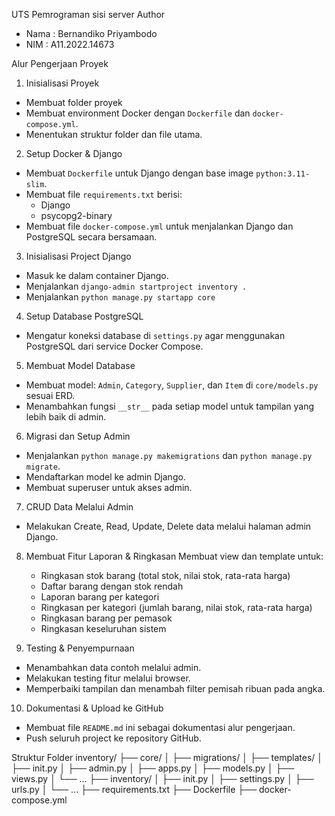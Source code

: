 UTS Pemrograman sisi server 
Author
- Nama : Bernandiko Priyambodo
- NIM  : A11.2022.14673

Alur Pengerjaan Proyek

1. Inisialisasi Proyek
- Membuat folder proyek 
- Membuat environment Docker dengan `Dockerfile` dan `docker-compose.yml`.
- Menentukan struktur folder dan file utama.

2. Setup Docker & Django
- Membuat `Dockerfile` untuk Django dengan base image `python:3.11-slim`.
- Membuat file `requirements.txt` berisi:
  - Django
  - psycopg2-binary
- Membuat file `docker-compose.yml` untuk menjalankan Django dan PostgreSQL secara bersamaan.

3. Inisialisasi Project Django
- Masuk ke dalam container Django.
- Menjalankan `django-admin startproject inventory .`
- Menjalankan `python manage.py startapp core`

4. Setup Database PostgreSQL
- Mengatur koneksi database di `settings.py` agar menggunakan PostgreSQL dari service Docker Compose.

5. Membuat Model Database
- Membuat model: `Admin`, `Category`, `Supplier`, dan `Item` di `core/models.py` sesuai ERD.
- Menambahkan fungsi `__str__` pada setiap model untuk tampilan yang lebih baik di admin.

6. Migrasi dan Setup Admin
- Menjalankan `python manage.py makemigrations` dan `python manage.py migrate`.
- Mendaftarkan model ke admin Django.
- Membuat superuser untuk akses admin.

7. CRUD Data Melalui Admin
- Melakukan Create, Read, Update, Delete data melalui halaman admin Django.

 8. Membuat Fitur Laporan & Ringkasan
    Membuat view dan template untuk:
      - Ringkasan stok barang (total stok, nilai stok, rata-rata harga)
      - Daftar barang dengan stok rendah
      - Laporan barang per kategori
      - Ringkasan per kategori (jumlah barang, nilai stok, rata-rata harga)
      - Ringkasan barang per pemasok
      - Ringkasan keseluruhan sistem

9. Testing & Penyempurnaan
- Menambahkan data contoh melalui admin.
- Melakukan testing fitur melalui browser.
- Memperbaiki tampilan dan menambah filter pemisah ribuan pada angka.

10. Dokumentasi & Upload ke GitHub
- Membuat file `README.md` ini sebagai dokumentasi alur pengerjaan.
- Push seluruh project ke repository GitHub.


Struktur Folder
inventory/
├── core/
│ ├── migrations/
│ ├── templates/
│ ├── init.py
│ ├── admin.py
│ ├── apps.py
│ ├── models.py
│ ├── views.py
│ └── ...
├── inventory/
│ ├── init.py
│ ├── settings.py
│ ├── urls.py
│ └── ...
├── requirements.txt
├── Dockerfile
├── docker-compose.yml

